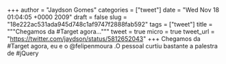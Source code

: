 
+++
author = "Jaydson Gomes"
categories = ["tweet"]
date = "Wed Nov 18 01:04:05 +0000 2009"
draft = false
slug = "18e222ac531ada945d748c1af9747f2888fab592"
tags = ["tweet"]
title = """Chegamos da #Target agora..."""
tweet = true
micro = true
tweet_url = "https://twitter.com/jaydson/status/5812652043"
+++
Chegamos da #Target agora, eu e o @felipenmoura .O pessoal curtiu bastante a palestra de #jQuery
